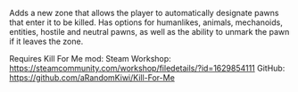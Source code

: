 Adds a new zone that allows the player to automatically designate pawns that enter it to be killed.
Has options for humanlikes, animals, mechanoids, entities, hostile and neutral pawns, as well as the ability to unmark the pawn if it leaves the zone.

Requires Kill For Me mod:
Steam Workshop: https://steamcommunity.com/workshop/filedetails/?id=1629854111
GitHub: https://github.com/aRandomKiwi/Kill-For-Me
